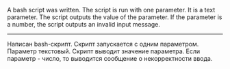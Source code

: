 A bash script was written. The script is run with one parameter. It is a text parameter.
The script outputs the value of the parameter.
If the parameter is a number, the script outputs an invalid input message.

-----

Написан bash-скрипт. Скрипт запускается с одним параметром. Параметр текстовый.
Скрипт выводит значение параметра.
Если параметр - число, то выводится сообщение о некорректности ввода.
